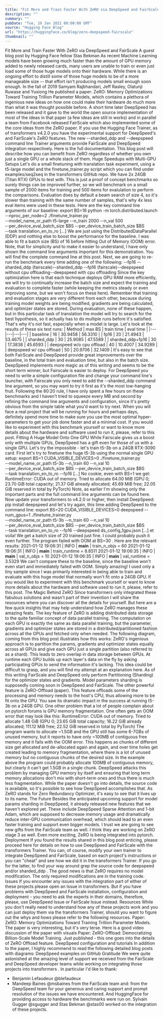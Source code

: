 ```yaml
---
title: "Fit More and Train Faster With ZeRO via DeepSpeed and FairScale"
description: ""
summary: ""
pubDate: "Tue, 19 Jan 2021 00:00:00 GMT"
source: "Hugging Face Blog"
url: "https://huggingface.co/blog/zero-deepspeed-fairscale"
thumbnail: ""
---
```


Fit More and Train Faster With ZeRO via DeepSpeed and FairScale
A guest blog post by Hugging Face fellow Stas Bekman
As recent Machine Learning models have been growing much faster than the amount of GPU memory added to newly released cards, many users are unable to train or even just load some of those huge models onto their hardware. While there is an ongoing effort to distill some of those huge models to be of a more manageable size -- that effort isn't producing models small enough soon enough.
In the fall of 2019 Samyam Rajbhandari, Jeff Rasley, Olatunji Ruwase and Yuxiong He published a paper: ZeRO: Memory Optimizations Toward Training Trillion Parameter Models, which contains a plethora of ingenious new ideas on how one could make their hardware do much more than what it was thought possible before. A short time later DeepSpeed has been released and it gave to the world the open source implementation of most of the ideas in that paper (a few ideas are still in works) and in parallel a team from Facebook released FairScale which also implemented some of the core ideas from the ZeRO paper.
If you use the Hugging Face Trainer, as of transformers
v4.2.0 you have the experimental support for DeepSpeed's and FairScale's ZeRO features. The new --sharded_ddp
and --deepspeed
command line Trainer
arguments provide FairScale and DeepSpeed integration respectively. Here is the full documentation.
This blog post will describe how you can benefit from ZeRO regardless of whether you own just a single GPU or a whole stack of them.
Huge Speedups with Multi-GPU Setups
Let's do a small finetuning with translation task experiment, using a t5-large
model and the finetune_trainer.py
script which you can find under examples/seq2seq
in the transformers
GitHub repo.
We have 2x 24GB (Titan RTX) GPUs to test with.
This is just a proof of concept benchmarks so surely things can be improved further, so we will benchmark on a small sample of 2000 items for training and 500 items for evalulation to perform the comparisons. Evaluation does by default a beam search of size 4, so it's slower than training with the same number of samples, that's why 4x less eval items were used in these tests.
Here are the key command line arguments of our baseline:
export BS=16
python -m torch.distributed.launch --nproc_per_node=2 ./finetune_trainer.py \
--model_name_or_path t5-large --n_train 2000 --n_val 500 \
--per_device_eval_batch_size $BS --per_device_train_batch_size $BS \
--task translation_en_to_ro [...]
We are just using the DistributedDataParallel
(DDP) and nothing else to boost the performance for the baseline. I was able to fit a batch size (BS) of 16 before hitting Out of Memory (OOM) error.
Note, that for simplicity and to make it easier to understand, I have only shown the command line arguments important for this demonstration. You will find the complete command line at this post.
Next, we are going to re-run the benchmark every time adding one of the following:
--fp16
--sharded_ddp
(fairscale)--sharded_ddp --fp16
(fairscale)--deepspeed
without cpu offloading--deepspeed
with cpu offloading
Since the key optimization here is that each technique deploys GPU RAM more efficiently, we will try to continually increase the batch size and expect the training and evaluation to complete faster (while keeping the metrics steady or even improving some, but we won't focus on these here).
Remember that training and evaluation stages are very different from each other, because during training model weights are being modified, gradients are being calculated, and optimizer states are stored. During evaluation, none of these happen, but in this particular task of translation the model will try to search for the best hypothesis, so it actually has to do multiple runs before it's satisfied. That's why it's not fast, especially when a model is large.
Let's look at the results of these six test runs:
| Method | max BS | train time | eval time |
|---|---|---|---|
| baseline | 16 | 30.9458 | 56.3310 |
| fp16 | 20 | 21.4943 | 53.4675 |
| sharded_ddp | 30 | 25.9085 | 47.5589 |
| sharded_ddp+fp16 | 30 | 17.3838 | 45.6593 |
| deepspeed w/o cpu offload | 40 | 10.4007 | 34.9289 |
| deepspeed w/ cpu offload | 50 | 20.9706 | 32.1409 |
It's easy to see that both FairScale and DeepSpeed provide great improvements over the baseline, in the total train and evaluation time, but also in the batch size. DeepSpeed implements more magic as of this writing and seems to be the short term winner, but Fairscale is easier to deploy. For DeepSpeed you need to write a simple configuration file and change your command line's launcher, with Fairscale you only need to add the --sharded_ddp
command line argument, so you may want to try it first as it's the most low-hanging fruit.
Following the 80:20 rule, I have only spent a few hours on these benchmarks and I haven't tried to squeeze every MB and second by refining the command line arguments and configuration, since it's pretty obvious from the simple table what you'd want to try next. When you will face a real project that will be running for hours and perhaps days, definitely spend more time to make sure you use the most optimal hyper-parameters to get your job done faster and at a minimal cost.
If you would like to experiment with this benchmark yourself or want to know more details about the hardware and software used to run it, please, refer to this post.
Fitting A Huge Model Onto One GPU
While Fairscale gives us a boost only with multiple GPUs, DeepSpeed has a gift even for those of us with a single GPU.
Let's try the impossible - let's train t5-3b on a 24GB RTX-3090 card.
First let's try to finetune the huge t5-3b
using the normal single GPU setup:
export BS=1
CUDA_VISIBLE_DEVICES=0 ./finetune_trainer.py \
--model_name_or_path t5-3b --n_train 60 --n_val 10 \
--per_device_eval_batch_size $BS --per_device_train_batch_size $BS \
--task translation_en_to_ro --fp16 [...]
No cookie, even with BS=1 we get:
RuntimeError: CUDA out of memory. Tried to allocate 64.00 MiB (GPU 0; 23.70 GiB total capacity;
21.37 GiB already allocated; 45.69 MiB free; 22.05 GiB reserved in total by PyTorch)
Note, as earlier I'm showing only the important parts and the full command line arguments can be found here.
Now update your transformers
to v4.2.0 or higher, then install DeepSpeed:
pip install deepspeed
and let's try again, this time adding DeepSpeed to the command line:
export BS=20
CUDA_VISIBLE_DEVICES=0 deepspeed --num_gpus=1 ./finetune_trainer.py \
--model_name_or_path t5-3b --n_train 60 --n_val 10 \
--per_device_eval_batch_size $BS --per_device_train_batch_size $BS \
--task translation_en_to_ro --fp16 --deepspeed ds_config_1gpu.json [...]
et voila! We get a batch size of 20 trained just fine. I could probably push it even further. The program failed with OOM at BS=30
.
Here are the relevant results:
2021-01-12 19:06:31 | INFO | __main__ | train_n_objs = 60
2021-01-12 19:06:31 | INFO | __main__ | train_runtime = 8.8511
2021-01-12 19:06:35 | INFO | __main__ | val_n_objs = 10
2021-01-12 19:06:35 | INFO | __main__ | val_runtime = 3.5329
We can't compare these to the baseline, since the baseline won't even start and immediately failed with OOM.
Simply amazing!
I used only a tiny sample since I was primarily interested in being able to train and evaluate with this huge model that normally won't fit onto a 24GB GPU.
If you would like to experiment with this benchmark yourself or want to know more details about the hardware and software used to run it, please, refer to this post.
The Magic Behind ZeRO
Since transformers
only integrated these fabulous solutions and wasn't part of their invention I will share the resources where you can discover all the details for yourself. But here are a few quick insights that may help understand how ZeRO manages these amazing feats.
The key feature of ZeRO is adding distributed data storage to the quite familiar concept of data parallel training.
The computation on each GPU is exactly the same as data parallel training, but the parameter, gradients and optimizer states are stored in a distributed/partitioned fashion across all the GPUs and fetched only when needed.
The following diagram, coming from this blog post illustrates how this works:
ZeRO's ingenious approach is to partition the params, gradients and optimizer states equally across all GPUs and give each GPU just a single partition (also referred to as a shard). This leads to zero overlap in data storage between GPUs. At runtime each GPU builds up each layer's data on the fly by asking participating GPUs to send the information it's lacking.
This idea could be difficult to grasp, and you will find my attempt at an explanation here.
As of this writing FairScale and DeepSpeed only perform Partitioning (Sharding) for the optimizer states and gradients. Model parameters sharding is supposedly coming soon in DeepSpeed and FairScale.
The other powerful feature is ZeRO-Offload (paper). This feature offloads some of the processing and memory needs to the host's CPU, thus allowing more to be fit onto the GPU. You saw its dramatic impact in the success at running t5-3b
on a 24GB GPU.
One other problem that a lot of people complain about on pytorch forums is GPU memory fragmentation. One often gets an OOM error that may look like this:
RuntimeError: CUDA out of memory. Tried to allocate 1.48 GiB (GPU 0; 23.65 GiB total capacity;
16.22 GiB already allocated; 111.12 MiB free; 22.52 GiB reserved in total by PyTorch)
The program wants to allocate ~1.5GB and the GPU still has some 6-7GBs of unused memory, but it reports to have only ~100MB of contiguous free memory and it fails with the OOM error. This happens as chunks of different size get allocated and de-allocated again and again, and over time holes get created leading to memory fragmentation, where there is a lot of unused memory but no contiguous chunks of the desired size. In the example above the program could probably allocate 100MB of contiguous memory, but clearly it can't get 1.5GB in a single chunk.
DeepSpeed attacks this problem by managing GPU memory by itself and ensuring that long term memory allocations don't mix with short-term ones and thus there is much less fragmentation. While the paper doesn't go into details, the source code is available, so it's possible to see how DeepSpeed accomplishes that.
As ZeRO stands for Zero Redundancy Optimizer, it's easy to see that it lives up to its name.
The Future
Besides the anticipated upcoming support for model params sharding in DeepSpeed, it already released new features that we haven't explored yet. These include DeepSpeed Sparse Attention and 1-bit Adam, which are supposed to decrease memory usage and dramatically reduce inter-GPU communication overhead, which should lead to an even faster training and support even bigger models.
I trust we are going to see new gifts from the FairScale team as well. I think they are working on ZeRO stage 3 as well.
Even more exciting, ZeRO is being integrated into pytorch.
Deployment
If you found the results shared in this blog post enticing, please proceed here for details on how to use DeepSpeed and FairScale with the transformers
Trainer.
You can, of course, modify your own trainer to integrate DeepSpeed and FairScale, based on each project's instructions or you can "cheat" and see how we did it in the transformers
Trainer. If you go for the latter, to find your way around grep
the source code for deepspeed
and/or sharded_ddp
.
The good news is that ZeRO requires no model modification. The only required modifications are in the training code.
Issues
If you encounter any issues with the integration part of either of these projects please open an Issue in transformers.
But if you have problems with DeepSpeed and FairScale installation, configuration and deployment - you need to ask the experts in their domains, therefore, please, use DeepSpeed Issue or FairScale Issue instead.
Resources
While you don't really need to understand how any of these projects work and you can just deploy them via the transformers
Trainer, should you want to figure out the whys and hows please refer to the following resources.
Paper: ZeRO: Memory Optimizations Toward Training Trillion Parameter Models. The paper is very interesting, but it's very terse.
Here is a good video discussion of the paper with visuals
Paper: ZeRO-Offload: Democratizing Billion-Scale Model Training. Just published - this one goes into the details of ZeRO Offload feature.
DeepSpeed configuration and tutorials
In addition to the paper, I highly recommend to read the following detailed blog posts with diagrams:
DeepSpeed examples on GitHub
Gratitude
We were quite astonished at the amazing level of support we received from the FairScale and DeepSpeed developer teams while working on integrating those projects into transformers
.
In particular I'd like to thank:
- Benjamin Lefaudeux @blefaudeux
- Mandeep Baines @msbaines
from the FairScale team and:
from the DeepSpeed team for your generous and caring support and prompt resolution of the issues we have encountered.
And HuggingFace for providing access to hardware the benchmarks were run on.
Sylvain Gugger @sgugger and Stas Bekman @stas00 worked on the integration of these projects.